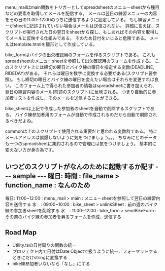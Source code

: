 menu_mailはmain関数をトリガーとしてspreadsheetのメニューsheetから種目などの要素を取得してメールを配信する。
メールは翌日の練習メニューの内容をその日の11:00~12:00のうちに送信するように設定している。
もし練習メニューがsheetに記述されていない場合はメールは送信されない。
詳細に言えば、スクリプトが実行された日の翌日をsheetから探し、もしあればその内容を取得してメールに反映する仕組みである。
そのため日付をいじると危険である。
メールはtemplate.htmlを雛形として作成している。

bike_formはバイクの出欠確認用のフォームを作るスクリプトである。
これもspreadsheetのメニューsheetを参照して出欠確認用のフォームを作成する。
このスクリプト上には締切の曜日とバイク練の曜日を指定する変数(DEADLINE, RIDEDAY)がある。
それらは曜日を数字に変換する必要がある(スクリプト要参照)。
もし締切の曜日とバイク練の曜日を変えたい場合はそれらを変更すれば良い。
このフォーム上で得られた参加者の情報はspreadsheetに書き加えられ、翌日の練習内容のメール(前述のスクリプト)に反映される。
つまり自動的に参加者リストを作成し、そのメールを送信することができる。

bike_sheetは上記で作成した参加者のsheetを自動で削除するスクリプトである。
バイク練参加者用のフォームが自動で作成されるのだから自動で削除されるべきだよね。

commonは上のスクリプトで使用される重要だと思われる変数群である。
特にメールアドレスは誤爆しないように気をつけましょう。。。
ちなみにどのデータも一つのspreadsheetに集約されるので管理には気をつけましょう。
基本的に変えない方が身の為です。

いつどのスクリプトがなんのために起動するか記す
--- sample ---
曜日: 時間 : file_name > function_name : なんのため
--------------
毎日: 11:00~12:00 : menu_mail   > main         : メニューsheetを参照して翌日の練習内容を送信する
水　: 09:00~10:00 : bike_sheet  > unlinkSheet  : 前の週のバイク練の参加者sheetを削除する
水　: 11:00~12:00 : bike_form   > sendBikeForm : その週のバイク練の参加者を募るフォームを作成、送信する

## Road Map
- Utility.tsの日付周りの関数の統一
- プロジェクト内で日付はDate Objectで扱うように統一、フォーマットするときにだけstringに変換する
- bike練参加者いないなら「なし」にする

